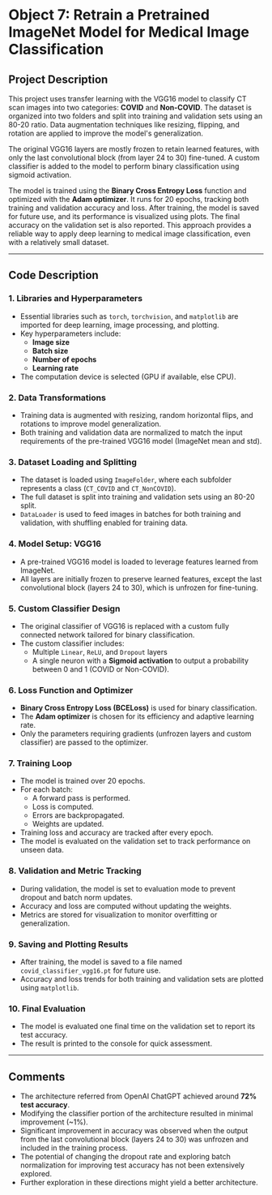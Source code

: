 # Object 7: Retrain a Pretrained ImageNet Model for Medical Image Classification  

## Project Description  
This project uses transfer learning with the VGG16 model to classify CT scan images into two categories: **COVID** and **Non-COVID**. The dataset is organized into two folders and split into training and validation sets using an 80-20 ratio. Data augmentation techniques like resizing, flipping, and rotation are applied to improve the model's generalization.  

The original VGG16 layers are mostly frozen to retain learned features, with only the last convolutional block (from layer 24 to 30) fine-tuned. A custom classifier is added to the model to perform binary classification using sigmoid activation.  

The model is trained using the **Binary Cross Entropy Loss** function and optimized with the **Adam optimizer**. It runs for 20 epochs, tracking both training and validation accuracy and loss. After training, the model is saved for future use, and its performance is visualized using plots. The final accuracy on the validation set is also reported. This approach provides a reliable way to apply deep learning to medical image classification, even with a relatively small dataset.  

---

## Code Description  

### 1. Libraries and Hyperparameters  
- Essential libraries such as `torch`, `torchvision`, and `matplotlib` are imported for deep learning, image processing, and plotting.  
- Key hyperparameters include:  
    - **Image size**  
    - **Batch size**  
    - **Number of epochs**  
    - **Learning rate**  
- The computation device is selected (GPU if available, else CPU).  

### 2. Data Transformations  
- Training data is augmented with resizing, random horizontal flips, and rotations to improve model generalization.  
- Both training and validation data are normalized to match the input requirements of the pre-trained VGG16 model (ImageNet mean and std).  

### 3. Dataset Loading and Splitting  
- The dataset is loaded using `ImageFolder`, where each subfolder represents a class (`CT_COVID` and `CT_NonCOVID`).  
- The full dataset is split into training and validation sets using an 80-20 split.  
- `DataLoader` is used to feed images in batches for both training and validation, with shuffling enabled for training data.  

### 4. Model Setup: VGG16  
- A pre-trained VGG16 model is loaded to leverage features learned from ImageNet.  
- All layers are initially frozen to preserve learned features, except the last convolutional block (layers 24 to 30), which is unfrozen for fine-tuning.  

### 5. Custom Classifier Design  
- The original classifier of VGG16 is replaced with a custom fully connected network tailored for binary classification.  
- The custom classifier includes:  
    - Multiple `Linear`, `ReLU`, and `Dropout` layers  
    - A single neuron with a **Sigmoid activation** to output a probability between 0 and 1 (COVID or Non-COVID).  

### 6. Loss Function and Optimizer  
- **Binary Cross Entropy Loss (BCELoss)** is used for binary classification.  
- The **Adam optimizer** is chosen for its efficiency and adaptive learning rate.  
- Only the parameters requiring gradients (unfrozen layers and custom classifier) are passed to the optimizer.  

### 7. Training Loop  
- The model is trained over 20 epochs.  
- For each batch:  
    - A forward pass is performed.  
    - Loss is computed.  
    - Errors are backpropagated.  
    - Weights are updated.  
- Training loss and accuracy are tracked after every epoch.  
- The model is evaluated on the validation set to track performance on unseen data.  

### 8. Validation and Metric Tracking  
- During validation, the model is set to evaluation mode to prevent dropout and batch norm updates.  
- Accuracy and loss are computed without updating the weights.  
- Metrics are stored for visualization to monitor overfitting or generalization.  

### 9. Saving and Plotting Results  
- After training, the model is saved to a file named `covid_classifier_vgg16.pt` for future use.  
- Accuracy and loss trends for both training and validation sets are plotted using `matplotlib`.  

### 10. Final Evaluation  
- The model is evaluated one final time on the validation set to report its test accuracy.  
- The result is printed to the console for quick assessment.  

---

## Comments  

- The architecture referred from OpenAI ChatGPT achieved around **72% test accuracy**.  
- Modifying the classifier portion of the architecture resulted in minimal improvement (~1%).  
- Significant improvement in accuracy was observed when the output from the last convolutional block (layers 24 to 30) was unfrozen and included in the training process.  
- The potential of changing the dropout rate and exploring batch normalization for improving test accuracy has not been extensively explored.  
- Further exploration in these directions might yield a better architecture.  
